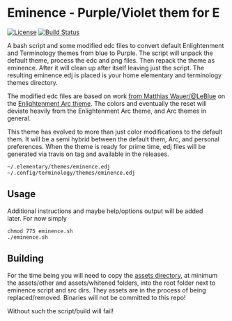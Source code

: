 # Eminence - Purple/Violet them for E
[![License](https://img.shields.io/badge/license-GPLv3-9977bb.svg?style=plastic)](https://github.com/Obsidian-StudiosInc/ebuild-bumper/blob/master/LICENSE)
[![Build Status](https://img.shields.io/travis/Obsidian-StudiosInc/eminence/master.svg?colorA=9977bb&style=plastic)](https://travis-ci.org/Obsidian-StudiosInc/eminence)

A bash script and some modified edc files to convert default 
Enlightenment and Terminology themes from blue to Purple. The script 
will unpack the default theme, process the edc and png files. Then 
repack the theme as eminence. After it will clean up after itself 
leaving just the script. The resulting eminence.edj is placed is your 
home elementary and terminology themes directory.

The modified edc files are based on work
[from Matthias Wauer/@LeBlue](https://github.com/LeBlue) on the
[Enlightenment Arc theme](https://github.com/LeBlue/enlightenment-arc-theme).
The colors and eventually the reset will deviate heavily from the 
Enlightenment Arc theme, and Arc themes in general.

This theme has evolved to more than just color modifications to the 
default them. It will be a semi hybrid between the default them, Arc, 
and personal preferences. When the theme is ready for prime time, edj 
files will be generated via travis on tag and available in the releases.

```
~/.elementary/themes/eminence.edj
~/.config/terminology/themes/eminence.edj
```

## Usage
Additional instructions and maybe help/options output will be added  
later. For now simply

```
chmod 775 eminence.sh
./eminence.sh

```

## Building
For the time being you will need to copy the
[assets directory](https://github.com/LeBlue/enlightenment-arc-theme/tree/master/assets),
at minimum the assets/other and assets/whitened folders, into the root 
folder next to eminence script and src dirs. They assets are in the 
process of being replaced/removed. Binaries will not be committed to 
this repo!

Without such the script/build will fail!
